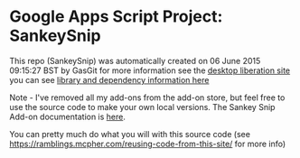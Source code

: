 # Google Apps Script Project: SankeySnip
This repo (SankeySnip) was automatically created on 06 June 2015 09:15:27 BST by GasGit
for more information see the [desktop liberation site](https://ramblings.mcpher.com/drive-sdk-and-github/ "desktop liberation")
you can see [library and dependency information here](dependencies.md)

Note - I've removed all my add-ons from the add-on store, but feel free to use the source code to make your own local versions.
The Sankey Snip Add-on documentation is [here](https://ramblings.mcpher.com/apps-script/add-ons/sankey-snip/ "desktop liberation").

You can pretty much do what you will with this source code (see https://ramblings.mcpher.com/reusing-code-from-this-site/ for more info)


